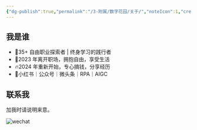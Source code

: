 ```yaml
---
{"dg-publish":true,"permalink":"/3-附属/数字花园/关于/","noteIcon":1,"created":"2024-04-08","updated":"2024-05-09"}
---
```


## 我是谁

- 🌟35+ 自由职业探索者 | 终身学习的践行者 
- 👀2023 年离开职场，拥抱自由，享受生活 
- 🔥2024 年重新开始，专心搞钱，分享经历 
- 🌈小红书｜公众号｜微头条｜RPA｜AIGC

## 联系我
加我时请说明来意。

![wechat](http://img.xlg.life/images/202404082239791.jpg)
